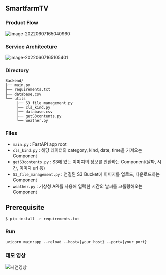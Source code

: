 ## SmartfarmTV


### **Product Flow**

![image-20220607165040960](https://raw.githubusercontent.com/variety82/imgForTypora/forUpload/img/image-20220607165040960.png)

### Service Architecture

![image-20220607165105401](https://raw.githubusercontent.com/variety82/imgForTypora/forUpload/img/image-20220607165105401.png)

### Directory

```
Backend/
├── main.py
├── requirements.txt
├── database.csv
└── utils
	 ├── S3_file_management.py
	 ├── cls_kind.py
	 ├── database.csv
	 ├── getS3contents.py
	 └── weather.py
```

### Files

- `main.py` : FastAPI app root
- `cls_kind.py` : 해당 데이터의 category, kind, date, time을 가져오는 Component
- `getS3contents.py` : S3에 있는 이미지의 정보를 반환하는 Component(날짜, 시간, 이미지 url 등)
- `S3_file_management.py` : 연결된 S3 Bucket에 이미지를 업로드, 다운로드하는 Component
- `weather.py` : 기상청 API를 사용해 입력한 시간의 날씨를 크롤링해오는 Component

## Prerequisite

```
$ pip install -r requirements.txt
```

### **Run**

```
uvicorn main:app --reload --host={your_host} --port={your_port}
```

### 데모 영상

![시연영상](https://raw.githubusercontent.com/variety82/imgForTypora/forUpload/img/%EC%8B%9C%EC%97%B0%EC%98%81%EC%83%81.gif)
